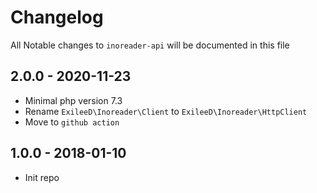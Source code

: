 # Changelog
All Notable changes to `inoreader-api` will be documented in this file

## 2.0.0 - 2020-11-23
- Minimal php version 7.3
- Rename `ExileeD\Inoreader\Client` to `ExileeD\Inoreader\HttpClient`
- Move to `github action`
 
## 1.0.0 - 2018-01-10
- Init repo